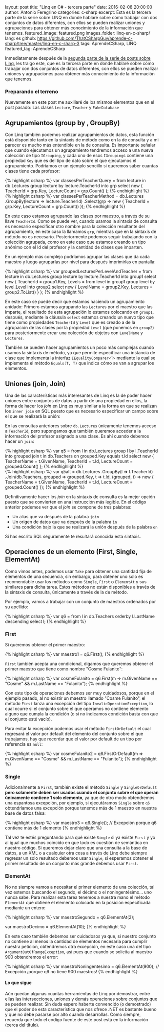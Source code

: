 layout: post
title: "Linq en C# - tercera parte"
date: 2016-02-08 20:00:00
author: Antonio Feregrino
categories: c-sharp
excerpt: Esta es la tercera parte de la serie sobre LINQ en donde hablaré sobre cómo trabajar con dos conjuntos de datos diferentes, con ellos se pueden realizar uniones y agrupaciones para obtener más conocimiento de la información que tenemos.
featured_image: featured.png
images_folder: linq-en-c-sharp/
lang: es
github: https://github.com/ThatCSharpGuy/aprende-c-sharp/tree/master/linq-en-c-sharp-3
tags: AprendeCSharp, LINQ
featured_tag: AprendeCSharp

Inmediatamente después de la [segunda parte de la serie de posts sobre Linq](/post/linq-en-c-sharp-2), les traigo este, que es la tercera parte en donde hablaré sobre cómo trabajar con dos conjuntos de datos diferentes, con ellos se pueden realizar uniones y agrupaciones para obtener más conocimiento de la información que tenemos.
  
### Preparando el terreno  
Nuevamente en este post me auxiliaré de los mismos elementos que en el post pasado: Las clases `Lecture`, `Teacher` y `FakeDatabase`   
   
  
## Agrupamientos (group by , GroupBy)  
Con Linq también podemos realizar agrupamientos de datos, esta función está disponible tanto en la sintaxis de método como en la de consulta y a mi parecer es mucho más entendible en la de consulta. Es importante señalar que cuando ejecutamos un agrupamiento tendremos acceso a una nueva colección de tipo `IGrouping`, y cada uno de esos `IGrouping`s contiene una propiedad `Key` que es del tipo de dato sobre el que ejecutamos el agrupamiento. Podríamos er un ejemplo sencillo si queremos saber cuantas clases tiene cada profesor:  

<div class="pure-g">
<div class="pure-u-1 pure-u-md-1-2">
{% highlight csharp %}
var classesPerTeacherQuery =
    from lecture in db.Lectures
    group lecture by lecture.TeacherId into grp
    select new
    {
        TeacherId = grp.Key,
        LectureCount = grp.Count()
    };
{% endhighlight %}  
</div>
<div class="pure-u-1 pure-u-md-1-2">
{% highlight csharp %}
var classesPerTeacherMethod = db.Lectures
    .GroupBy(lecture => lecture.TeacherId)
    .Select(grp =>
        new
        {
            TeacherId = grp.Key,
            LectureCount = grp.Count()
        });
{% endhighlight %}  
</div>  
</div>  

En este caso estamos agrupando las clases por maestro, a través de su llave `TeacherId`. Como se puede ver, cuando usamos la sintaxis de consulta es necesario especificar otro nombre para la colección resultante del agrupamiento, en este caso la llamamos `grp`, mientras que en la sintaxis de método no es necesario. Posteriormente podemos seguir trabajando con la colección agrupada, como en este caso que estamos creando un tipo anónimo con el Id del profesor y la cantidad de clases que imparten.  
  
En un ejemplo más complejo podríamos agrupar las clases que da cada maestro y luego agruparlas por nivel para después imprimirlas en pantalla:

{% highlight csharp %}
var groupedLecturesPerLevelAndTeacher =
    from lecture in db.Lectures
    group lecture by lecture.TeacherId into group1
    select new
    {
        TeacherId = group1.Key,
        Levels = from level in group1
                 group level by level.Level into group2
                 select new
                 {
                    LevelName = group2.Key,
                    Lectures = group2.ToList()
                 }
    };
{% endhighlight %}  

En este caso se puede decir que estamos haciendo un agrupamiento anidado: Primero estamos agrupando las `Lecture`s por el maestro que las imparte, el resultado de esta agrupación lo estamos colocando en `group1`, después, mediante la cláusula `select` estamos creando un nuevo tipo que tiene como propiedades `TeacherId` y `Level` que es creado a de la agrupación de las clases por la propiedad `Level` (que ponemos en `group2`) para posteriormente crear una colección de objetos con `LevelName` y `Lectures`.

También se pueden hacer agrupamientos un poco más complejas cuando usamos la sintaxis de método, ya que permite especificar una instancia de clase que implementa la interfaz `IEqualityComparer<T>` mediante la cual se implementa el método `Equals(T, T)` que indica cómo se van a agrupar los elementos.  
  
## Uniones (join, Join)  
Una de las características más interesantes de Linq es la de poder hacer uniones entre conjuntos de datos a partir de una propiedad en ellos, la forma de hacer los *join* en Linq es muy similar a la forma en que se realizan los `inner join` en SQL puesto que es necesario especificar un campo sobre el que se realizará la unión:

En las consultas anteriores sobre `db.Lectures` únicamente tenemos acceso a `TeacherId`, pero supongamos que también queremos acceder a la información del profesor asignado a una clase. Es ahí cuando debemos hacer un `join`:   

<div class="pure-g">
<div class="pure-u-1 pure-u-md-1-2">
{% highlight csharp %}
var q5 =
    from l in db.Lectures
    group l by l.TeacherId into grouped
    join t in db.Teachers on grouped.Key equals t.Id
    select new
    {
        TeacherName = t.GivenName,
        TeacherId = t.Id,
        LectureCount = grouped.Count()
    };
{% endhighlight %}  
</div>
<div class="pure-u-1 pure-u-md-1-2">
{% highlight csharp %}
var q5alt = db.Lectures
    .GroupBy(l => l.TeacherId)
    .Join(db.Teachers, grouped => grouped.Key, t => t.Id,
    (grouped, t) => new
    {
        TeacherName = t.GivenName,
        TeacherId = t.Id,
        LectureCount = grouped.Count()
    });
{% endhighlight %}  
</div>  
</div>  

Definitivamente hacer los *join* en la sintaxis de consulta es la mejor opción puesto que se convierten en una instrucción más legible. En el código anterior podemos ver que el *join* se compone de tres palabras:  
 
 - Un alias que va después de la palabra `join`  
 - Un origen de datos que va después de la palabra `in`  
 - Una condición bajo la que se realizará la unión después de la palabra `on`  
  
Si has escrito SQL seguramente te resultará conocida esta sintaxis.  
  
## Operaciones de un elemento (First, Single, ElementAt)  
Como vimos antes, podemos usar `Take` para obtener una cantidad fija de elementos de una secuencia, sin embargo, para obtener uno solo es recomendable usar los métodos como `Single`, `First` o `ElementAt` y sus similares para dicha tarea. Estos métodos no están disponibles a través de la sintaxis de consulta, únicamente a través de la de método.  
  
Por ejemplo, vamos a trabajar con un conjunto de maestros ordenados por su apellido:

{% highlight csharp %}
var q6 = from l in db.Teachers
            orderby l.LastName descending
            select l;
{% endhighlight %}  

### First

Si queremos obtener el primer maestro:

{% highlight csharp %}
var maestro1 = q6.First();
{% endhighlight %} 

`First` también acepta una condicional, digamos que queremos obtener el primer maestro que tiene como nombre "Cosme Fulanito":

{% highlight csharp %}
var cosmeFulanito = q6.First(m => m.GivenName == "Cosme" && m.LastName == "Fulanito");
{% endhighlight %} 

Con este tipo de operaciones debemos ser muy cuidadosos, porque en el ejemplo pasado, al no existir un maestro llamado "Cosme Fulanito", el método `First` lanza una excepción del tipo `InvalidOperationException`, lo cual ocurre si el conjunto sobre el que operamos no contiene elemento alguno que cumpla la condición (o si no indicamos condición basta con que el conjunto esté vacío).  
  
Para evitar la excepción podemos usar el método `FirstOrDefault` el cual regresará el valor por default del elemento del conjunto sobre el que trabajamos, hay que recordar que el valor por default de un tipo por referencia es `null`:

{% highlight csharp %}
var cosmeFulanito2 = q6.FirstOrDefault(m => m.GivenName == "Cosme" && m.LastName == "Fulanito");
{% endhighlight %} 

### Single

Adicionalmente a `First`, también existe el método `Single` y `SingleOrDefault` **pero solamente deben ser usados cuando el conjunto sobre el que operan únicamente contiene 1 solo elemento**, ya que de otro modo obtendremos una espantosa excepción, por ejemplo, si ejecutáramos `Single` sobre `q6` obtendríamos una excepción porque tenemos más de 1 maestro en nuestra base de datos falsa:

{% highlight csharp %}
var maestro3 = q6.Single(); // Excepción porque q6 contiene más de 1 elemento
{% endhighlight %} 
 
Tal vez te estés preguntando para qué existe `Single` si ya existe `First` y yo al igual que muchos coincido en que todo es cuestión de semántica en nuestro código. Si queremos dejar claro que una consulta a la base de datos, a un XML o a cualquier otra cosa a través de Linq debe siempre regresar un solo resultado debemos usar `Single`, si esperamos obtener el primer resultado de un conjunto más grande debemos usar `First`.  
  
### ElementAt  
No no siempre vamos a necesitar el primer elemento de una colección, tal vez estemos buscando el segundo, el décimo o el noningentésimo... uno nunca sabe. Para realizar esta tarea tenemos a nuestra mano el método `ElementAt` que obtiene el elemento colocado en la posición especificada mediante un entero:  

{% highlight csharp %}
var maestroSegundo = q6.ElementAt(2);

var maestroDecimo = q6.ElementAt(10);
{% endhighlight %} 

En este caso también debemos ser cuidadosos ya que, si nuestro conjunto no contiene al menos la cantidad de elementos necesaria para cumplir nuestra petición, obtendremos otra excepción, en este caso una del tipo `ArgumentOutOfRangeException`, así pues que cuando se solicita al maestro 900 obtendremos el error:
 
{% highlight csharp %}
var maestroNoningentesimo = q6.ElementAt(900); // Excepción ¡porque q6 no tiene 900 maestros!
{% endhighlight %} 
    
#### Lo que sigue  
Aún quedan algunas cuantas herramientas de Linq por demostrar, entre ellas las intersecciones, uniones y demás operaciones sobre conjuntos que se pueden realizar. Sin duda espero haberte convencido (o demostrado) que el poder de esta característica que nos ofrece .NET es bastante bueno y que no debe pasarse por alto cuando desarrollas. Como siempre, recuerda que todo el código fuente de este post está en la información (cerca del título).
